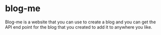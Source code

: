 # blog-me
Blog-me is a website that you can use to create a blog and you can get the API end point for the blog that you created to add it to anywhere you like.